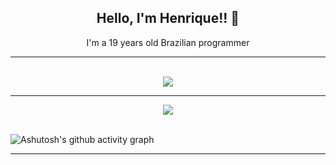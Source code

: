 ### <h2 align=center>Hello, I'm Henrique!! 👋</h2>

<p align=center>I'm a 19 years old Brazilian programmer
<hr>
<br>

<div align=center>
<!-- <img align=center src="https://github-readme-stats.vercel.app/api?username=HenriqueArroyo&show_icons=true&theme=dark" /> -->
<img align=center src="https://github-readme-stats.vercel.app/api/top-langs/?username=HenriqueArroyo&layout=donut-vertical&theme=dark" />
</div>


<hr>
<div align=center>
<img align="center" src="https://profile-counter.glitch.me/{HenriqueArroyo}/count.svg" />
</div>

<br>

![Ashutosh's github activity graph](https://github-readme-activity-graph.vercel.app/graph?username=HenriqueArroyo&custom_title=HISTÓRICO%20DE%20ATIVIDADE&hide_border=true&theme=high-contrast)

<hr>

<div align=center>


</div>

